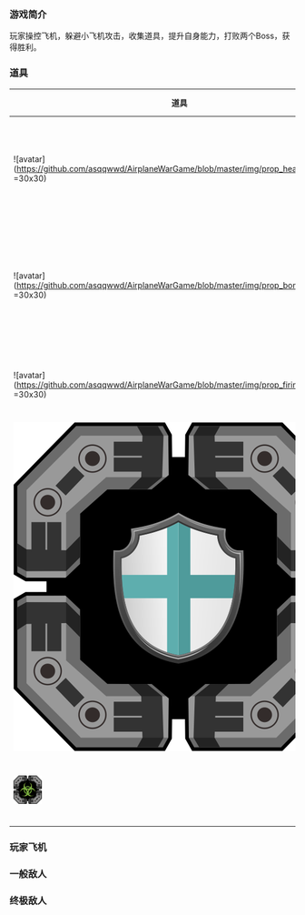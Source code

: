 ### 游戏简介

玩家操控飞机，躲避小飞机攻击，收集道具，提升自身能力，打败两个Boss，获得胜利。

### 道具

| 道具 | 作用 |
| ------ | ------ |
| ![avatar](https://github.com/asqqwwd/AirplaneWarGame/blob/master/img/prop_healthy.png =30x30) | 恢复玩家全部生命值 |
| ![avatar](https://github.com/asqqwwd/AirplaneWarGame/blob/master/img/prop_bomb.png =30x30) | 清除所有一般敌人和子弹 |
| ![avatar](https://github.com/asqqwwd/AirplaneWarGame/blob/master/img/prop_firing_speed.png =30x30) | 加快玩家射速 |
| ![avatar](https://github.com/asqqwwd/AirplaneWarGame/blob/master/img/prop_shield.png) | 加快玩家射速 |
| <img src="https://github.com/asqqwwd/AirplaneWarGame/blob/master/img/prop_level_up.png" alt="avatar" width = "50" height = "50" align=center /> | 玩家飞机升级 |

### 玩家飞机

### 一般敌人

### 终极敌人

